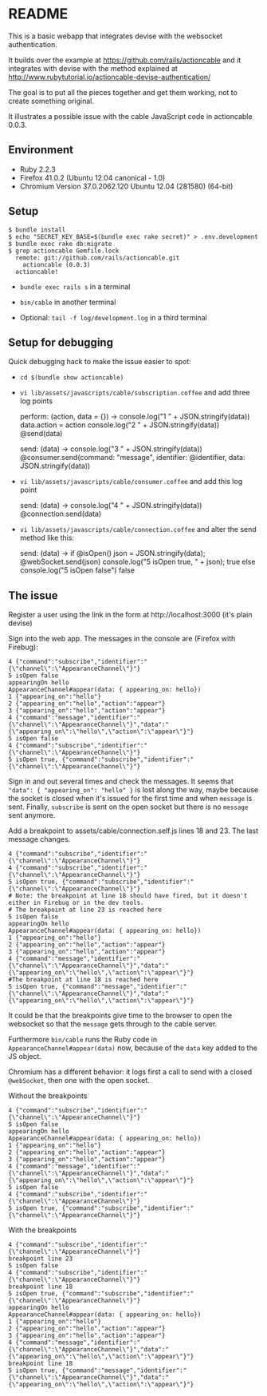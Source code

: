 # README #

This is a basic webapp that integrates devise with the websocket authentication.

It builds over the example at https://github.com/rails/actioncable
and it integrates with devise with the method explained at http://www.rubytutorial.io/actioncable-devise-authentication/

The goal is to put all the pieces together and get them working, not to create something original.

It illustrates a possible issue with the cable JavaScript code in actioncable 0.0.3.

## Environment ##

* Ruby 2.2.3
* Firefox 41.0.2 (Ubuntu 12.04 canonical - 1.0)
* Chromium Version 37.0.2062.120 Ubuntu 12.04 (281580) (64-bit)

## Setup ##

    $ bundle install
    $ echo "SECRET_KEY_BASE=$(bundle exec rake secret)" > .env.development
    $ bundle exec rake db:migrate
    $ grep actioncable Gemfile.lock
      remote: git://github.com/rails/actioncable.git
        actioncable (0.0.3)
      actioncable!

* ```bundle exec rails s``` in a terminal

* ```bin/cable``` in another terminal

* Optional: ```tail -f log/development.log``` in a third terminal

## Setup for debugging ##

Quick debugging hack to make the issue easier to spot:

* ```cd $(bundle show actioncable)```

* ```vi lib/assets/javascripts/cable/subscription.coffee``` and add three log points

    perform: (action, data = {}) ->
      console.log("1 " + JSON.stringify(data))
      data.action = action
      console.log("2 " + JSON.stringify(data))
      @send(data)

    send: (data) ->
      console.log("3 " + JSON.stringify(data))
      @consumer.send(command: "message", identifier: @identifier, data: JSON.stringify(data))

* ```vi lib/assets/javascripts/cable/consumer.coffee``` and add this log point

    send: (data) ->
      console.log("4 " + JSON.stringify(data))
      @connection.send(data)

* ```vi lib/assets/javascripts/cable/connection.coffee``` and alter the send method like this:

    send: (data) ->
      if @isOpen()
        json = JSON.stringify(data);
        @webSocket.send(json)
        console.log("5 isOpen true, " + json);
        true
      else
        console.log("5 isOpen false")
        false

## The issue ##

Register a user using the link in the form at http://localhost:3000 (it's plain devise)

Sign into the web app. The messages in the console are (Firefox with Firebug):

    4 {"command":"subscribe","identifier":"{\"channel\":\"AppearanceChannel\"}"}
    5 isOpen false
    appearingOn hello
    AppearanceChannel#appear(data: { appearing_on: hello})
    1 {"appearing_on":"hello"}
    2 {"appearing_on":"hello","action":"appear"}
    3 {"appearing_on":"hello","action":"appear"}
    4 {"command":"message","identifier":"{\"channel\":\"AppearanceChannel\"}","data":"{\"appearing_on\":\"hello\",\"action\":\"appear\"}"}
    5 isOpen false
    4 {"command":"subscribe","identifier":"{\"channel\":\"AppearanceChannel\"}"}
    5 isOpen true, {"command":"subscribe","identifier":"{\"channel\":\"AppearanceChannel\"}"}

Sign in and out several times and check the messages.
It seems that ```"data": { "appearing_on": "hello" }``` is lost along the way, maybe because the socket is
closed when it's issued for the first time and when ```message``` is sent.
Finally, ```subscribe``` is sent on the open socket but there is no ```message``` sent anymore.

Add a breakpoint to assets/cable/connection.self.js lines 18 and 23. The last message changes.

    4 {"command":"subscribe","identifier":"{\"channel\":\"AppearanceChannel\"}"}
    4 {"command":"subscribe","identifier":"{\"channel\":\"AppearanceChannel\"}"}
    5 isOpen true, {"command":"subscribe","identifier":"{\"channel\":\"AppearanceChannel\"}"}
    # Note: the breakpoint at line 18 should have fired, but it doesn't either in Firebug or in the dev tools.
    # The breakpoint at line 23 is reached here
    5 isOpen false
    appearingOn hello
    AppearanceChannel#appear(data: { appearing_on: hello})
    1 {"appearing_on":"hello"}
    2 {"appearing_on":"hello","action":"appear"}
    3 {"appearing_on":"hello","action":"appear"}
    4 {"command":"message","identifier":"{\"channel\":\"AppearanceChannel\"}","data":"{\"appearing_on\":\"hello\",\"action\":\"appear\"}"}
    #The breakpoint at line 18 is reached here
    5 isOpen true, {"command":"message","identifier":"{\"channel\":\"AppearanceChannel\"}","data":"{\"appearing_on\":\"hello\",\"action\":\"appear\"}"}

It could be that the breakpoints give time to the browser to open the websocket so that the ```message``` gets through to the cable server.

Furthermore ```bin/cable``` runs the Ruby code in ```AppearanceChannel#appear(data)``` now,
because of the ```data``` key added to the JS object.

Chromium has a different behavior: it logs first a call to send with a
closed ```@webSocket```, then one with the open socket.

Without the breakpoints

    4 {"command":"subscribe","identifier":"{\"channel\":\"AppearanceChannel\"}"}
    5 isOpen false
    appearingOn hello
    AppearanceChannel#appear(data: { appearing_on: hello})
    1 {"appearing_on":"hello"}
    2 {"appearing_on":"hello","action":"appear"}
    3 {"appearing_on":"hello","action":"appear"}
    4 {"command":"message","identifier":"{\"channel\":\"AppearanceChannel\"}","data":"{\"appearing_on\":\"hello\",\"action\":\"appear\"}"}
    5 isOpen false
    4 {"command":"subscribe","identifier":"{\"channel\":\"AppearanceChannel\"}"}
    5 isOpen true, {"command":"subscribe","identifier":"{\"channel\":\"AppearanceChannel\"}"}

With the breakpoints

    4 {"command":"subscribe","identifier":"{\"channel\":\"AppearanceChannel\"}"}
    breakpoint line 23
    5 isOpen false
    4 {"command":"subscribe","identifier":"{\"channel\":\"AppearanceChannel\"}"}
    breakpoint line 18
    5 isOpen true, {"command":"subscribe","identifier":"{\"channel\":\"AppearanceChannel\"}"}
    appearingOn hello
    AppearanceChannel#appear(data: { appearing_on: hello})
    1 {"appearing_on":"hello"}
    2 {"appearing_on":"hello","action":"appear"}
    3 {"appearing_on":"hello","action":"appear"}
    4 {"command":"message","identifier":"{\"channel\":\"AppearanceChannel\"}","data":"{\"appearing_on\":\"hello\",\"action\":\"appear\"}"}
    breakpoint line 18
    5 isOpen true, {"command":"message","identifier":"{\"channel\":\"AppearanceChannel\"}","data":"{\"appearing_on\":\"hello\",\"action\":\"appear\"}"}
